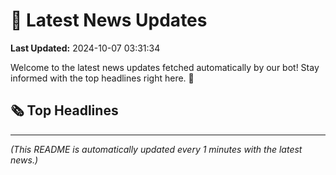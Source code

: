 # 📰 Latest News Updates
**Last Updated:** 2024-10-07 03:31:34

Welcome to the latest news updates fetched automatically by our bot! Stay informed with the top headlines right here. 🚀

## 🗞️ Top Headlines

---
*(This README is automatically updated every 1 minutes with the latest news.)*
